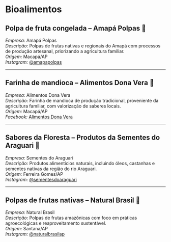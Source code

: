 # Bioalimentos

## Polpa de fruta congelada – Amapá Polpas 🍓

*Empresa:* Amapá Polpas  
*Descrição:* Polpas de frutas nativas e regionais do Amapá com processos de produção artesanal, priorizando a agricultura familiar.  
*Origem:* Macapá/AP  
*Instagram:* [@amapapolpas](https://www.instagram.com/amapapolpas)

---

## Farinha de mandioca – Alimentos Dona Vera 🌾

*Empresa:* Alimentos Dona Vera  
*Descrição:* Farinha de mandioca de produção tradicional, proveniente da agricultura familiar, com valorização de saberes locais.  
*Origem:* Macapá/AP  
*Facebook:* [Alimentos Dona Vera](https://www.facebook.com/alimentosdonavera)

---

## Sabores da Floresta – Produtos da Sementes do Araguari 🌰

*Empresa:* Sementes do Araguari  
*Descrição:* Produtos alimentícios naturais, incluindo óleos, castanhas e sementes nativas da região do rio Araguari.  
*Origem:* Ferreira Gomes/AP  
*Instagram:* [@sementesdoaraguari](https://www.instagram.com/sementesdoaraguari)

---

## Polpas de frutas nativas – Natural Brasil 🍍

*Empresa:* Natural Brasil  
*Descrição:* Polpas de frutas amazônicas com foco em práticas agroecológicas e reaproveitamento sustentável.  
*Origem:* Santana/AP  
*Instagram:* [@naturalbrasilap](https://www.instagram.com/naturalbrasilap)